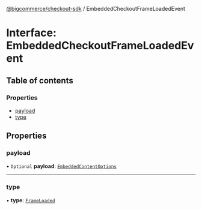 [@bigcommerce/checkout-sdk](../README.md) / EmbeddedCheckoutFrameLoadedEvent

# Interface: EmbeddedCheckoutFrameLoadedEvent

## Table of contents

### Properties

- [payload](EmbeddedCheckoutFrameLoadedEvent.md#payload)
- [type](EmbeddedCheckoutFrameLoadedEvent.md#type)

## Properties

### payload

• `Optional` **payload**: [`EmbeddedContentOptions`](EmbeddedContentOptions.md)

___

### type

• **type**: [`FrameLoaded`](../enums/EmbeddedCheckoutEventType.md#frameloaded)
